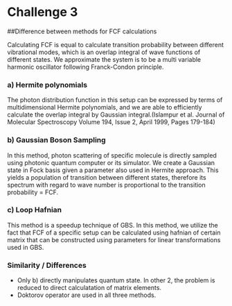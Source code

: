 # Challenge 3

##Difference between methods for FCF calculations

Calculating FCF is equal to calculate transition probability between different vibrational modes, which is an overlap integral of wave functions of different states.
We approximate the system is to be a multi variable harmonic oscillator following Franck-Condon principle. 

### a) Hermite polynomials
The photon distribution function in this setup can be expressed by terms of multidimensional Hermite polynomials, and we are able to efficiently calculate the overlap integral by Gaussian integral.(Islampur et al. Journal of Molecular Spectroscopy Volume 194, Issue 2, April 1999, Pages 179-184)

### b) Gaussian Boson Sampling
In this method, photon scattering of specific molecule is directly sampled using photonic quantum computer or its simulator. We create a Gaussian state in Fock basis given a parameter also used in Hermite approach. This yields a population of transition between different states, therefore its spectrum with regard to wave number is proportional to the transition probability = FCF.

### c) Loop Hafnian
This method is a speedup technique of GBS. In this method, we utilize the fact that FCF of a specific setup can be calculated using hafnian of certain matrix that can be constructed using parameters for linear transformations used in GBS.


### Similarity / Differences
- Only b) directly manipulates quantum state. In other 2, the problem is reduced to direct calculatation of matrix elements.
- Doktorov operator are used in all three methods.
